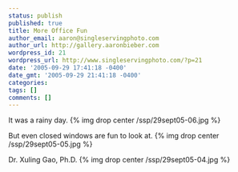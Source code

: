 ```yaml
---
status: publish
published: true
title: More Office Fun
author_email: aaron@singleservingphoto.com
author_url: http://gallery.aaronbieber.com
wordpress_id: 21
wordpress_url: http://www.singleservingphoto.com/?p=21
date: '2005-09-29 17:41:18 -0400'
date_gmt: '2005-09-29 21:41:18 -0400'
categories:
tags: []
comments: []
---
```

It was a rainy day.
 {% img drop center /ssp/29sept05-06.jpg %}

But even closed windows are fun to look at.
 {% img drop center /ssp/29sept05-05.jpg %}

Dr. Xuling Gao, Ph.D.
 {% img drop center /ssp/29sept05-04.jpg %}
